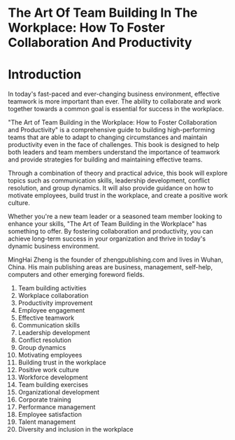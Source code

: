 # The Art Of Team Building In The Workplace: How To Foster Collaboration And Productivity

# Introduction

In today's fast-paced and ever-changing business environment, effective teamwork is more important than ever. The ability to collaborate and work together towards a common goal is essential for success in the workplace.

"The Art of Team Building in the Workplace: How to Foster Collaboration and Productivity" is a comprehensive guide to building high-performing teams that are able to adapt to changing circumstances and maintain productivity even in the face of challenges. This book is designed to help both leaders and team members understand the importance of teamwork and provide strategies for building and maintaining effective teams.

Through a combination of theory and practical advice, this book will explore topics such as communication skills, leadership development, conflict resolution, and group dynamics. It will also provide guidance on how to motivate employees, build trust in the workplace, and create a positive work culture.

Whether you're a new team leader or a seasoned team member looking to enhance your skills, "The Art of Team Building in the Workplace" has something to offer. By fostering collaboration and productivity, you can achieve long-term success in your organization and thrive in today's dynamic business environment.

MingHai Zheng is the founder of zhengpublishing.com and lives in Wuhan, China. His main publishing areas are business, management, self-help, computers and other emerging foreword fields.



1. Team building activities
2. Workplace collaboration
3. Productivity improvement
4. Employee engagement
5. Effective teamwork
6. Communication skills
7. Leadership development
8. Conflict resolution
9. Group dynamics
10. Motivating employees
11. Building trust in the workplace
12. Positive work culture
13. Workforce development
14. Team building exercises
15. Organizational development
16. Corporate training
17. Performance management
18. Employee satisfaction
19. Talent management
20. Diversity and inclusion in the workplace

